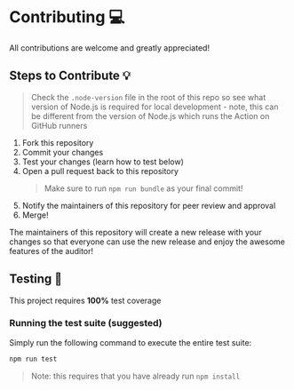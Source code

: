 # Contributing 💻

All contributions are welcome and greatly appreciated!

## Steps to Contribute 💡

> Check the `.node-version` file in the root of this repo so see what version of Node.js is required for local development - note, this can be different from the version of Node.js which runs the Action on GitHub runners

1. Fork this repository
2. Commit your changes
3. Test your changes (learn how to test below)
4. Open a pull request back to this repository
    > Make sure to run `npm run bundle` as your final commit!
5. Notify the maintainers of this repository for peer review and approval
6. Merge!

The maintainers of this repository will create a new release with your changes so that everyone can use the new release and enjoy the awesome features of the auditor!

## Testing 🧪

This project requires **100%** test coverage

### Running the test suite (suggested)

Simply run the following command to execute the entire test suite:

```bash
npm run test
```

> Note: this requires that you have already run `npm install`
